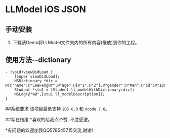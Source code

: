 # LLModel iOS JSON

## 手动安装
1. 下载该Demo将LLModel文件夹内的所有内容(拖放)到你的工程。

## 使用方法--dictionary
```objc
- (void)viewDidLoad {
    [super viewDidLoad];
    NSDictionary *dic = @{@"name":@"LeeFengHY",@"age":@[@"1",@"2"],@"gender":@"Men",@"id":@"10086"};
    Student *stu1 = [Student ll_modelWithDictionary:dic];
    NSLog(@"%@",[stu1 ll_modelDescription]);
}

```
##系统要求
该项目最低支持 `iOS 6.0` 和 `Xcode 7.0`。

##写在结尾
*喜欢的给我点个赞, 不胜感激。

*有问题的欢迎加我QQ578545715交流,谢谢!
